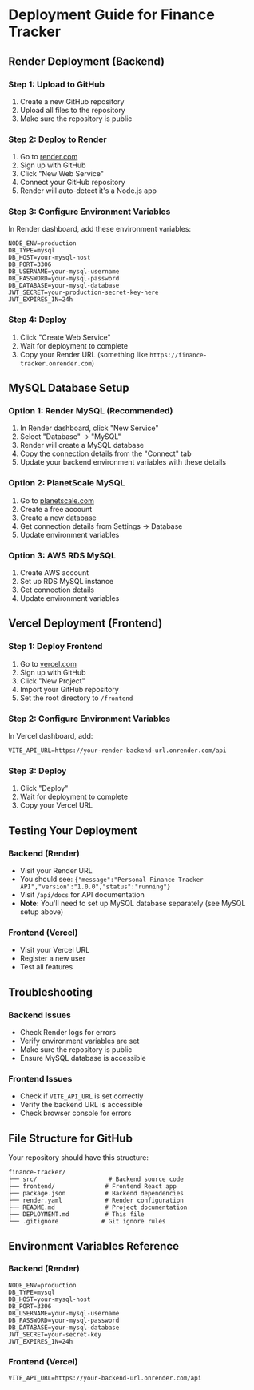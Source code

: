 # Deployment Guide for Finance Tracker

## Render Deployment (Backend)

### Step 1: Upload to GitHub
1. Create a new GitHub repository
2. Upload all files to the repository
3. Make sure the repository is public

### Step 2: Deploy to Render
1. Go to [render.com](https://render.com)
2. Sign up with GitHub
3. Click "New Web Service"
4. Connect your GitHub repository
5. Render will auto-detect it's a Node.js app

### Step 3: Configure Environment Variables
In Render dashboard, add these environment variables:
```
NODE_ENV=production
DB_TYPE=mysql
DB_HOST=your-mysql-host
DB_PORT=3306
DB_USERNAME=your-mysql-username
DB_PASSWORD=your-mysql-password
DB_DATABASE=your-mysql-database
JWT_SECRET=your-production-secret-key-here
JWT_EXPIRES_IN=24h
```

### Step 4: Deploy
1. Click "Create Web Service"
2. Wait for deployment to complete
3. Copy your Render URL (something like `https://finance-tracker.onrender.com`)

## MySQL Database Setup

### Option 1: Render MySQL (Recommended)
1. In Render dashboard, click "New Service"
2. Select "Database" → "MySQL"
3. Render will create a MySQL database
4. Copy the connection details from the "Connect" tab
5. Update your backend environment variables with these details

### Option 2: PlanetScale MySQL
1. Go to [planetscale.com](https://planetscale.com)
2. Create a free account
3. Create a new database
4. Get connection details from Settings → Database
5. Update environment variables

### Option 3: AWS RDS MySQL
1. Create AWS account
2. Set up RDS MySQL instance
3. Get connection details
4. Update environment variables

## Vercel Deployment (Frontend)

### Step 1: Deploy Frontend
1. Go to [vercel.com](https://vercel.com)
2. Sign up with GitHub
3. Click "New Project"
4. Import your GitHub repository
5. Set the root directory to `/frontend`

### Step 2: Configure Environment Variables
In Vercel dashboard, add:
```
VITE_API_URL=https://your-render-backend-url.onrender.com/api
```

### Step 3: Deploy
1. Click "Deploy"
2. Wait for deployment to complete
3. Copy your Vercel URL

## Testing Your Deployment

### Backend (Render)
- Visit your Render URL
- You should see: `{"message":"Personal Finance Tracker API","version":"1.0.0","status":"running"}`
- Visit `/api/docs` for API documentation
- **Note:** You'll need to set up MySQL database separately (see MySQL setup above)

### Frontend (Vercel)
- Visit your Vercel URL
- Register a new user
- Test all features

## Troubleshooting

### Backend Issues
- Check Render logs for errors
- Verify environment variables are set
- Make sure the repository is public
- Ensure MySQL database is accessible

### Frontend Issues
- Check if `VITE_API_URL` is set correctly
- Verify the backend URL is accessible
- Check browser console for errors

## File Structure for GitHub

Your repository should have this structure:
```
finance-tracker/
├── src/                    # Backend source code
├── frontend/              # Frontend React app
├── package.json           # Backend dependencies
├── render.yaml            # Render configuration
├── README.md              # Project documentation
├── DEPLOYMENT.md          # This file
└── .gitignore            # Git ignore rules
```

## Environment Variables Reference

### Backend (Render)
```
NODE_ENV=production
DB_TYPE=mysql
DB_HOST=your-mysql-host
DB_PORT=3306
DB_USERNAME=your-mysql-username
DB_PASSWORD=your-mysql-password
DB_DATABASE=your-mysql-database
JWT_SECRET=your-secret-key
JWT_EXPIRES_IN=24h
```

### Frontend (Vercel)
```
VITE_API_URL=https://your-backend-url.onrender.com/api
``` 